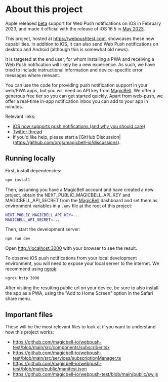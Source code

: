 # About this project

Apple released [beta](https://webkit.org/blog/13878/web-push-for-web-apps-on-ios-and-ipados) support for Web Push notifications on iOS in February 2023, and made it official with the release of iOS 16.5 in [May 2023](https://www.macrumors.com/2023/05/09/apple-confirms-ios-16-5-release-date/).

This project, hosted at https://webpushtest.com, showcases these new capabilities. In addition to iOS, it can also send Web Push notifications on desktop and Android (although this is somewhat old news).

It is targeted at the end user, for whom installing a PWA and receiving a Web Push notification will likely be a new experience. As such, we have tried to include instructional information and device-specific error messages where relevant.

You can use the code for providing push notification support in your web/PWA apps, but you will need an API key from [MagicBell](https://www.magicbell.com). We offer a generous free tier so you can get started quickly. Apart from web-push, we offer a real-time in-app notification inbox you can add to your app in minutes.

Relevant links:

- [iOS now supports push notifications (and why you should care)](https://www.magicbell.com/blog/ios-now-supports-web-push-notifications-and-why-you-should-care)
- [Twitter thread](https://twitter.com/Matt0xley/status/1668912123702030336)
- If you'd like help, please start a [GitHub Discussion|(https://github.com/orgs/magicbell-io/discussions).

## Running locally

First, install dependencies:

```bash
npm install
```

Then, assuming you have a MagicBell account and have created a new project, obtain the NEXT_PUBLIC_MAGICBELL_API_KEY and MAGICBELL_API_SECRET from the [MagicBell](https://www.magicbell.com/) dashboard and set them as environment variables in a `.env` file at the root of this project:

```bash
NEXT_PUBLIC_MAGICBELL_API_KEY=...
MAGICBELL_API_SECRET=...
```

Then, start the development server:

```bash
npm run dev
```

Open [http://localhost:3000](http://localhost:3000) with your browser to see the result.

To observe iOS push notifications from your local development environment, you will need to expose your local server to the internet. We recommend using [ngrok](https://ngrok.com/):

```bash
ngrok http 3000
```

After visiting the resulting public url on your device, be sure to also install the app as a PWA, using the "Add to Home Screen" option in the Safari share menu.

## Important files

These will be the most relevant files to look at if you want to understand how this project works:

- https://github.com/magicbell-io/webpush-test/blob/main/src/components/subscriber.tsx
- https://github.com/magicbell-io/webpush-test/blob/main/src/services/subscriptionManager.ts
- https://github.com/magicbell-io/webpush-test/blob/main/public/manifest.json
- https://github.com/magicbell-io/webpush-test/blob/main/public/sw.js
